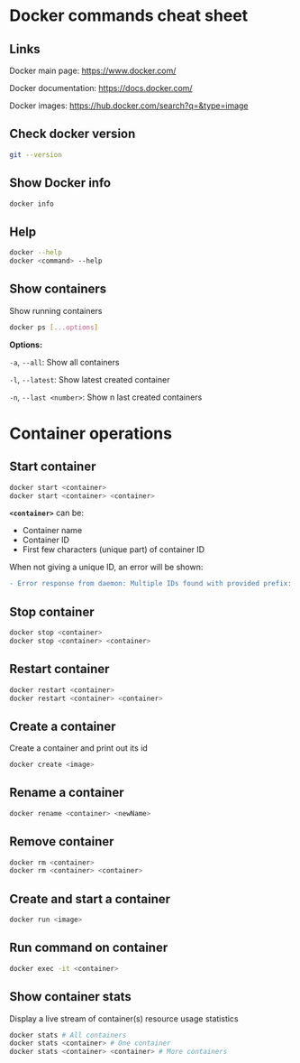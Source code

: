 # Docker commands cheat sheet

## Links
Docker main page: https://www.docker.com/

Docker documentation: https://docs.docker.com/

Docker images: https://hub.docker.com/search?q=&type=image

## Check docker version
```sh
git --version
```

## Show Docker info
```sh
docker info
```

## Help
```sh
docker --help
docker <command> --help
```

## Show containers
Show running containers
```sh
docker ps [...options]
```
**Options:**

`-a`, `--all`: Show all containers

`-l`, `--latest`: Show latest created container

`-n`, `--last <number>`: Show n last created containers

# Container operations

## Start container

```sh
docker start <container>
docker start <container> <container>
```

**`<container>`** can be:

- Container name
- Container ID
- First few characters (unique part) of container ID

When not giving a unique ID, an error will be shown:
```diff
- Error response from daemon: Multiple IDs found with provided prefix: b
```

## Stop container
```sh
docker stop <container>
docker stop <container> <container>
```

## Restart container
```sh
docker restart <container>
docker restart <container> <container>
```

## Create a container
Create a container and print out its id
```sh
docker create <image>
```

## Rename a container
```sh
docker rename <container> <newName>
```

## Remove container
```sh
docker rm <container>
docker rm <container> <container>
```

## Create and start a container
```sh
docker run <image>
```

## Run command on container
```sh
docker exec -it <container>
```

## Show container stats
Display a live stream of container(s) resource usage statistics
```sh
docker stats # All containers
docker stats <container> # One container
docker stats <container> <container> # More containers
```